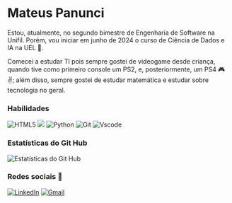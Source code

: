 # Mateus Panunci
Estou, atualmente, no segundo bimestre de Engenharia de Software na Unifil. Porém, vou iniciar em junho de 2024 o curso de Ciência de Dados e IA na UEL 📗.

Comecei a estudar TI pois sempre gostei de videogame desde criança, quando tive como primeiro console um PS2, e, posteriormente, um PS4 🎮✌; além disso, sempre gostei de estudar matemática e estudar sobre tecnologia no geral. 

### Habilidades 

![HTML5](https://img.shields.io/badge/HTML5-E34F26?style=for-the-badge&logo=html5&logoColor=white)
![](https://img.shields.io/badge/CSS3-1572B6?style=for-the-badge&logo=css3&logoColor=white)
![Python](https://img.shields.io/badge/python-3670A0?style=for-the-badge&logo=python&logoColor=ffdd54)
![Git](https://img.shields.io/badge/GIT-E44C30?style=for-the-badge&logo=git&logoColor=white)
![Vscode](https://img.shields.io/badge/Vscode-007ACC?style=for-the-badge&logo=visual-studio-code&logoColor=white)


 ### Estatísticas do Git Hub
![Estatísticas do Git Hub](https://github-readme-stats.vercel.app/api?username=MPGoncalves29&theme=transparent&bg_color=000&border_color=30A3DC&show_icons=true&icon_color=30A3DC&title_color=ffd700&text_color=fffff0)


### Redes sociais 📱

[![LinkedIn](https://img.shields.io/badge/LinkedIn-0077B5?style=for-the-badge&logo=linkedin&logoColor=white)](https://www.linkedin.com/in/Mateuspanunci/) 
[![Gmail](https://img.shields.io/badge/Gmail-333333?style=for-the-badge&logo=gmail&logoColor=red)](mailto:mateuspanunci@gmail.com)
